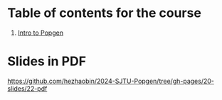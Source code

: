 # Table of contents for the course

1. [Intro to Popgen](Lecture-1-intro/index.html)

# Slides in PDF
<https://github.com/hezhaobin/2024-SJTU-Popgen/tree/gh-pages/20-slides/22-pdf>

